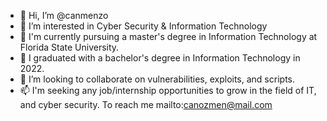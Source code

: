 - 👋 Hi, I’m @canmenzo
- 👀 I’m interested in Cyber Security & Information Technology
- 🌱 I'm currently pursuing a master's degree in Information Technology at Florida State University. 
- 🌱 I graduated with a bachelor's degree in Information Technology in 2022. 
- 💞️ I’m looking to collaborate on vulnerabilities, exploits, and scripts.
- 📫 I'm seeking any job/internship opportunities to grow in the field of IT, and cyber security. To reach me mailto:canozmen@mail.com
